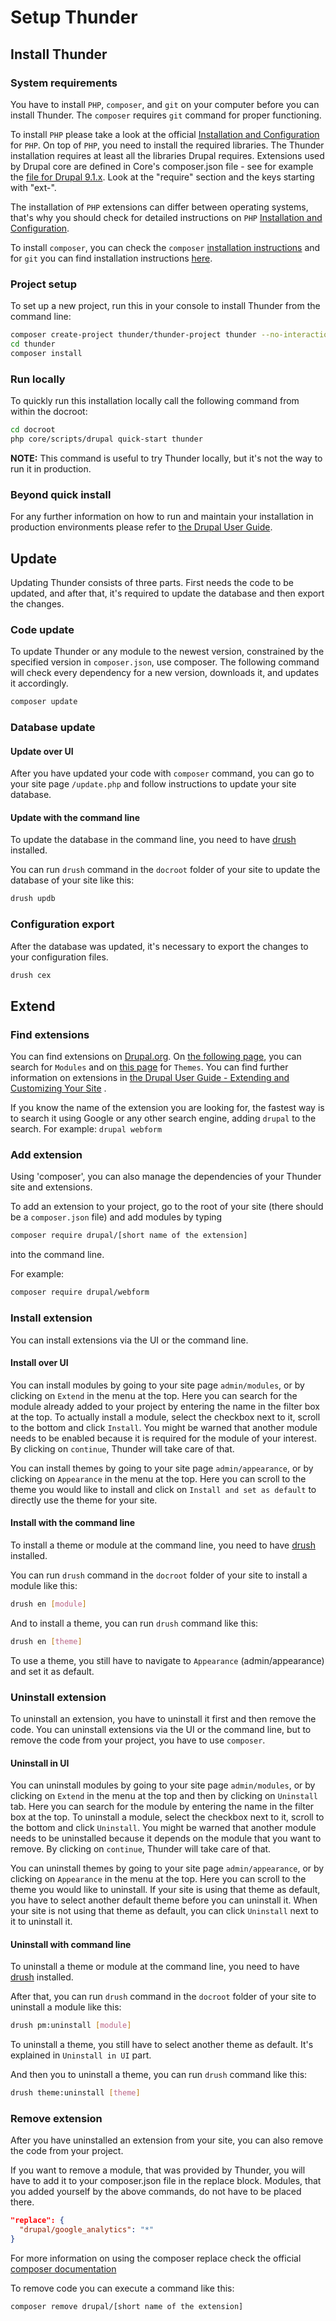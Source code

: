 # Setup Thunder

## Install Thunder

### System requirements

You have to install `PHP`, `composer`, and `git` on your computer before you can install Thunder. The `composer`
requires `git` command for proper functioning.

To install `PHP` please take a look at the
official [Installation and Configuration](https://www.php.net/manual/install.php) for `PHP`. On top of `PHP`, you need
to install the required libraries. The Thunder installation requires at least all the libraries Drupal requires.
Extensions used by Drupal core are defined in Core's composer.json file - see for example
the [file for Drupal 9.1.x](https://git.drupalcode.org/project/drupal/blob/9.1.x/core/composer.json). Look at the
"require" section and the keys starting with "ext-".

The installation of `PHP` extensions can differ between operating systems, that's why you should check for detailed
instructions on `PHP` [Installation and Configuration](https://www.php.net/manual/install.php).

To install `composer`, you can check the `composer` [installation instructions](https://getcomposer.org/download) and
for `git` you can find installation instructions [here](https://git-scm.com/downloads).

### Project setup

To set up a new project, run this in your console to install Thunder from the command line:

```bash
composer create-project thunder/thunder-project thunder --no-interaction --no-install
cd thunder
composer install
```

### Run locally

To quickly run this installation locally call the following command from within the docroot:

```bash
cd docroot
php core/scripts/drupal quick-start thunder
```

**NOTE:** This command is useful to try Thunder locally, but it's not the way to run it in production.

### Beyond quick install

For any further information on how to run and maintain your installation in production environments please refer
to [the Drupal User Guide](https://www.drupal.org/docs/user_guide/en/index.html).

## Update

Updating Thunder consists of three parts. First needs the code to be updated, and after that, it's required to update
the database and then export the changes.

### Code update

To update Thunder or any module to the newest version, constrained by the specified version in `composer.json`, use
composer. The following command will check every dependency for a new version, downloads it, and updates it accordingly.

```bash
composer update
```

### Database update

#### Update over UI

After you have updated your code with `composer` command, you can go to your site page `/update.php` and follow
instructions to update your site database.

#### Update with the command line

To update the database in the command line, you need to have [drush](http://docs.drush.org/en/master/install) installed.

You can run `drush` command in the `docroot` folder of your site to update the database of your site like this:

```bash
drush updb
```

### Configuration export

After the database was updated, it's necessary to export the changes to your configuration files.

```bash
drush cex
```

## Extend

### Find extensions

You can find extensions on [Drupal.org](https://www.drupal.org).
On [the following page](https://www.drupal.org/project/project_module?f%5B3%5D=drupal_core%3A7234), you can search
for `Modules` and on [this page](https://www.drupal.org/project/project_theme?f%5B2%5D=drupal_core%3A7234) for `Themes`.
You can find further information on extensions
in [the Drupal User Guide - Extending and Customizing Your Site](https://www.drupal.org/docs/user_guide/en/extend-chapter.html)
.

If you know the name of the extension you are looking for, the fastest way is to search it using Google or any other
search engine, adding `drupal` to the search. For example: `drupal webform`

### Add extension

Using 'composer', you can also manage the dependencies of your Thunder site and extensions.

To add an extension to your project, go to the root of your site (there should be a `composer.json` file) and add
modules by typing

```bash
composer require drupal/[short name of the extension]
```

into the command line.

For example:

```bash
composer require drupal/webform
```

### Install extension

You can install extensions via the UI or the command line.

#### Install over UI

You can install modules by going to your site page `admin/modules`, or by clicking on `Extend` in the menu at the top.
Here you can search for the module already added to your project by entering the name in the filter box at the top. To
actually install a module, select the checkbox next to it, scroll to the bottom and click `Install`. You might be warned
that another module needs to be enabled because it is required for the module of your interest. By clicking
on `continue`, Thunder will take care of that.

You can install themes by going to your site page `admin/appearance`, or by clicking on `Appearance` in the menu at the
top. Here you can scroll to the theme you would like to install and click on `Install and set as default` to directly
use the theme for your site.

#### Install with the command line

To install a theme or module at the command line, you need to have [drush](http://docs.drush.org/en/master/install)
installed.

You can run `drush` command in the `docroot` folder of your site to install a module like this:

```bash
drush en [module]
```

And to install a theme, you can run `drush` command like this:

```bash
drush en [theme]
```

To use a theme, you still have to navigate to `Appearance` (admin/appearance) and set it as default.

### Uninstall extension

To uninstall an extension, you have to uninstall it first and then remove the code. You can uninstall extensions via the
UI or the command line, but to remove the code from your project, you have to use `composer`.

#### Uninstall in UI

You can uninstall modules by going to your site page `admin/modules`, or by clicking on `Extend` in the menu at the top
and then by clicking on `Uninstall` tab. Here you can search for the module by entering the name in the filter box at
the top. To uninstall a module, select the checkbox next to it, scroll to the bottom and click `Uninstall`. You might be
warned that another module needs to be uninstalled because it depends on the module that you want to remove. By clicking
on `continue`, Thunder will take care of that.

You can uninstall themes by going to your site page `admin/appearance`, or by clicking on `Appearance` in the menu at
the top. Here you can scroll to the theme you would like to uninstall. If your site is using that theme as default, you
have to select another default theme before you can uninstall it. When your site is not using that theme as default, you
can click `Uninstall` next to it to uninstall it.

#### Uninstall with command line

To uninstall a theme or module at the command line, you need to have [drush](http://docs.drush.org/en/master/install)
installed.

After that, you can run `drush` command in the `docroot` folder of your site to uninstall a module like this:

```bash
drush pm:uninstall [module]
```

To uninstall a theme, you still have to select another theme as default. It's explained in `Uninstall in UI` part.

And then you to uninstall a theme, you can run `drush` command like this:

```bash
drush theme:uninstall [theme]
```

### Remove extension

After you have uninstalled an extension from your site, you can also remove the code from your project.

If you want to remove a module, that was provided by Thunder, you will have to add it to your composer.json file in the
replace block. Modules, that you added yourself by the above commands, do not have to be placed there.

```json
"replace": {
  "drupal/google_analytics": "*"
}
```

For more information on using the composer replace check the
official [composer documentation](https://getcomposer.org/doc/04-schema.md#replace)

To remove code you can execute a command like this:

```bash
composer remove drupal/[short name of the extension]
```
